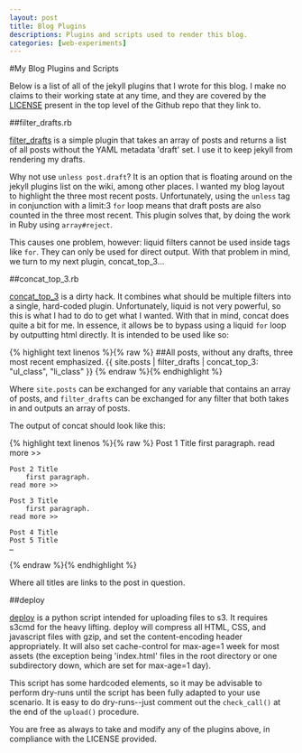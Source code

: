 ```yaml
---
layout: post
title: Blog Plugins
descriptions: Plugins and scripts used to render this blog.
categories: [web-experiments]
---
```


#My Blog Plugins and Scripts

Below is a list of all of the jekyll plugins that I wrote for this blog. I make no claims to their working state at any time, and they are covered by the [LICENSE](https://github.com/semisight/blog/blob/master/LICENSE) present in the top level of the Github repo that they link to.

##filter_drafts.rb

[filter_drafts](https://github.com/semisight/blog/blob/master/_plugins/filter_drafts.rb) is a simple plugin that takes an array of posts and returns a list of all posts without the YAML metadata 'draft' set. I use it to keep jekyll from rendering my drafts.

Why not use `unless post.draft`? It is an option that is floating around on the jekyll plugins list on the wiki, among other places. I wanted my blog layout to highlight the three most recent posts. Unfortunately, using the `unless` tag in conjunction with a limit:3 `for` loop means that draft posts are also counted in the three most recent. This plugin solves that, by doing the work in Ruby using `array#reject`.

This causes one problem, however: liquid filters cannot be used inside tags like `for`. They can only be used for direct output. With that problem in mind, we turn to my next plugin, concat_top_3…

##concat_top_3.rb

[concat_top_3](https://github.com/semisight/blog/blob/master/_plugins/concat_top_3.rb) is a dirty hack. It combines what should be multiple filters into a single, hard-coded plugin. Unfortunately, liquid is not very powerful, so this is what I had to do to get what I wanted. With that in mind, concat does quite a bit for me. In essence, it allows be to bypass using a liquid `for` loop by outputting html directly. It is intended to be used like so:

{% highlight text linenos %}{% raw %}
    ##All posts, without any drafts, three most recent emphasized.
    {{ site.posts | filter_drafts | concat_top_3: "ul_class", "li_class" }}
{% endraw %}{% endhighlight %}

Where `site.posts` can be exchanged for any variable that contains an array of posts, and `filter_drafts` can be exchanged for any filter that both takes in and outputs an array of posts.

The output of concat should look like this:

{% highlight text linenos %}{% raw %}
    Post 1 Title
        first paragraph.
    read more >>
    
    Post 2 Title
        first paragraph.
    read more >>
    
    Post 3 Title
        first paragraph.
    read more >>
    
    Post 4 Title
    Post 5 Title
    …
{% endraw %}{% endhighlight %}

Where all titles are links to the post in question.

##deploy

[deploy](https://github.com/semisight/blog/blob/master/deploy) is a python script intended for uploading files to s3. It requires s3cmd for the heavy lifting. deploy will compress all HTML, CSS, and javascript files with gzip, and set the content-encoding header appropriately. It will also set cache-control for max-age=1 week for most assets (the exception being 'index.html' files in the root directory or one subdirectory down, which are set for max-age=1 day).

This script has some hardcoded elements, so it may be advisable to perform dry-runs until the script has been fully adapted to your use scenario. It is easy to do dry-runs--just comment out the `check_call()` at the end of the `upload()` procedure.

You are free as always to take and modify any of the plugins above, in compliance with the LICENSE provided.